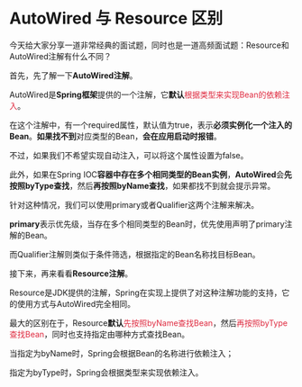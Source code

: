# AutoWired 与 Resource 区别

今天给大家分享一道非常经典的面试题，同时也是一道高频面试题：Resource和AutoWired注解有什么不同？

首先，先了解一下**AutoWired注解**。

AutoWired是**Spring框架**提供的一个注解，它**默认**<font style="color:#DF2A3F;">根据类型来实现Bean的依赖注入</font>。

在这个注解中，有一个required属性，默认值为true，表示**必须实例化一个注入的Bean**。**如果找不到**对应类型的Bean，**会在应用启动时报错**。

不过，如果我们不希望实现自动注入，可以将这个属性设置为false。

此外，如果在Spring IOC**容器中存在多个相同类型的Bean实例**，**AutoWired**会**先按照byType查找**，然后**再按照byName查找**，如果都找不到就会提示异常。

针对这种情况，我们可以使用primary或者Qualifier这两个注解来解决。

**primary**表示优先级，当存在多个相同类型的Bean时，优先使用声明了primary注解的Bean。

而Qualifier注解则类似于条件筛选，根据指定的Bean名称找目标Bean。

接下来，再来看看**Resource注解**。

Resource是JDK提供的注解，Spring在实现上提供了对这种注解功能的支持，它的使用方式与AutoWired完全相同。

最大的区别在于，Resource**默认**<font style="color:#DF2A3F;">先按照byName查找Bean</font>，然后<font style="color:#DF2A3F;">再按照byType查找Bean</font>，同时也支持指定由哪种方式查找Bean。

当指定为byName时，Spring会根据Bean的名称进行依赖注入；

指定为byType时，Spring会根据类型来实现依赖注入。
